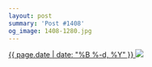 ```yaml
---
layout: post
summary: 'Post #1408'
og_image: 1408-1280.jpg
---
```


<p>
 <time>
  <a href="/1408">
   {{ page.date | date: "%B %-d, %Y" }}
  </a>
 </time>
 <a href="/1408">
  <img sizes="(min-width: 700px) 50vw, calc(100vw - 2rem)" src="{{ site.assets_url }}/1408-640.jpg" srcset="{{ site.assets_url }}/1408-320.jpg 320w, {{ site.assets_url }}/1408-640.jpg 640w, {{ site.assets_url }}/1408-960.jpg 960w, {{ site.assets_url }}/1408-1280.jpg 1280w"/>
 </a>
</p>
